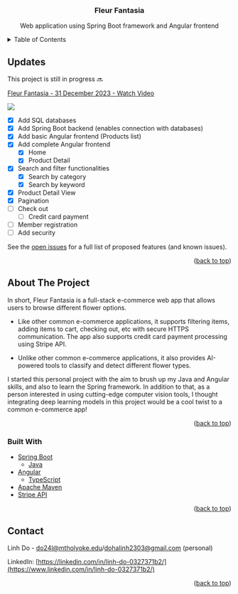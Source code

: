 <div id="top"></div>

<!-- PROJECT SHIELDS -->
<!--
*** I'm using markdown "reference style" links for readability.
*** Reference links are enclosed in brackets [ ] instead of parentheses ( ).
*** See the bottom of this document for the declaration of the reference variables
*** for contributors-url, forks-url, etc. This is an optional, concise syntax you may use.
*** https://www.markdownguide.org/basic-syntax/#reference-style-links
-->


<!-- PROJECT LOGO -->
<br />
<div align="center">

<h3 align="center">Fleur Fantasia</h3>

  <p align="center">
    Web application using Spring Boot framework and Angular frontend
  </p>
</div>

<!-- TABLE OF CONTENTS -->
<details>
  <summary>Table of Contents</summary>
  <ol>
    <li>
      <a href="#updates">Updates</a>
    </li>
    <li>
      <a href="#about-the-project">About The Project</a>
      <ul>
        <li><a href="#built-with">Built With</a></li>
      </ul>
    </li>
    <li><a href="#contact">Contact</a></li>
  </ol>
</details>

<!-- UPDATES -->
## Updates 

This project is still in progress 🔜 

<div>
    <a href="https://www.loom.com/share/1fb95ee10e6d41fc8d8b9ac58a7c4792">
      <p>Fleur Fantasia - 31 December 2023 - Watch Video</p>
    </a>
    <a href="https://www.loom.com/share/1fb95ee10e6d41fc8d8b9ac58a7c4792">
      <img style="max-width:300px;" src="https://cdn.loom.com/sessions/thumbnails/1fb95ee10e6d41fc8d8b9ac58a7c4792-with-play.gif">
    </a>
</div>

- [x] Add SQL databases 
- [x] Add Spring Boot backend (enables connection with databases)
- [x] Add basic Angular frontend (Products list)
- [x] Add complete Angular frontend
    - [x] Home
    - [x] Product Detail
- [x] Search and filter functionalities
    - [x] Search by category
    - [x] Search by keyword
- [x] Product Detail View
- [x] Pagination
- [ ] Check out
    - [ ] Credit card payment
- [ ] Member registration
- [ ] Add security

See the [open issues](https://github.com/LynnHaDo/Fleur-Fantasia/issues) for a full list of proposed features (and known issues).

<p align="right">(<a href="#top">back to top</a>)</p>

<!-- ABOUT THE PROJECT -->
## About The Project

In short, Fleur Fantasia is a full-stack e-commerce web app that allows users to browse different flower options. 

- Like other common e-commerce applications, it supports filtering items, adding items to cart, checking out, etc with secure HTTPS communication. The app also supports credit card payment processing using Stripe API. 

- Unlike other common e-commerce applications, it also provides AI-powered tools to classify and detect different flower types. 

I started this personal project with the aim to brush up my Java and Angular skills, and also to learn the Spring framework. In addition to that, as a person interested in using cutting-edge computer vision tools, I thought integrating deep learning models in this project would be a cool twist to a common e-commerce app! 

<p align="right">(<a href="#top">back to top</a>)</p>


### Built With

* [Spring Boot](https://spring.io/projects/spring-boot)
    * [Java](https://docs.oracle.com/en/java/)
* [Angular](https://angular.io/)
    * [TypeScript](https://www.typescriptlang.org/)
* [Apache Maven](https://maven.apache.org/)
* [Stripe API](https://stripe.com/docs/api)

<p align="right">(<a href="#top">back to top</a>)</p>

<!-- CONTACT -->
## Contact

Linh Do - do24l@mtholyoke.edu/dohalinh2303@gmail.com (personal)

LinkedIn: [https://linkedin.com/in/linh-do-0327371b2/](https://www.linkedin.com/in/linh-do-0327371b2/)

<p align="right">(<a href="#top">back to top</a>)</p>


